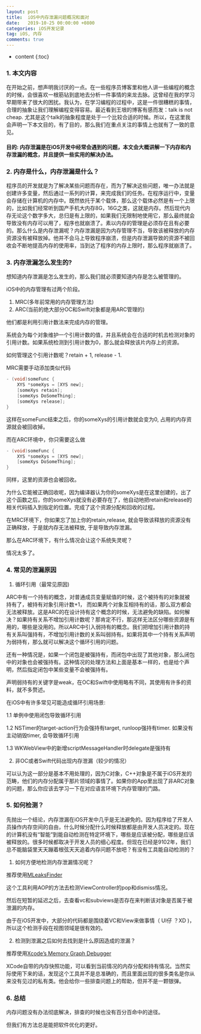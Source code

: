 ```yaml
---
layout: post
title:  iOS中内存泄漏问题概况和面对
date:   2019-10-25 00:00:00 +0800
categories: iOS开发记录
tag: iOS, 内存
comments: true
---
```


* content
{:toc}
### 1. 本文内容

在开始之前，想声明我讨厌的一点。在一些程序员博客里和他人讲一些编程的概念的时候，会很喜欢一根筋钻到底地去分析一件事情的来龙去脉。这曾经在我的学习早期带来了很大的困扰。我认为，在学习编程的过程中，这是一件很糟糕的事情，合理的抽象让我们理解编程变得容易。最近看到王垠的博客有感而发：talk is not cheap. 尤其是这个talk的抽象程度是处于一个比较合适的时候。所以，在这里我会声明一下本文目的，有了目的，那么我们在重点关注的事情上也就有了一致的意见。

#### 目的: 内存泄漏是在iOS开发中经常会遇到的问题，本文会大概讲解一下内存和内存泄漏的概念，并且提供一些实用的解决办法。

### 2. 内存是什么，内存泄漏是什么？

程序员的开发就是为了解决某些问题而存在，而为了解决这些问题，唯一办法就是创建许多变量，然后通过一系列的计算，来完成我们的任务。在程序运行中，变量会存储在计算机的内存中。既然依托于某个载体，那么这个载体必然是有一个上限的，比如我们经常听到国产手机大内存8G，16G之类，这就是内存。然后现代内存无论这个数字多大，总归是有上限的，如果我们无限制地使用它，那么最终就会导致没有内存可以用了，程序也就崩溃了。素以内存的管理是必须存在且有必要的。那么什么是内存泄漏呢？内存泄漏是因为内存管理不当，导致该被释放的内存资源没有被释放掉。他并不会马上导致程序崩溃，但是内存泄漏导致的资源不被回收会不断地提高内存的使用率，当到达了程序的内存上限时，那么程序就崩溃了。

### 3. 内存泄漏怎么发生的?

想知道内存泄漏是怎么发生的，那么我们就必须要知道内存是怎么被管理的。

iOS中的内存管理有过两个阶段。

1. MRC(多年前常用的内存管理方法)
2. ARC(当前的绝大部分OC和Swift对象都是用ARC管理的)

他们都是利用引用计数法来完成内存的管理。

系统会为每个对象维护一个引用计数的值，并且系统会在合适的时机去检测对象的引用计数。如果系统检测到引用计数为0，那么就会释放该片内存上的资源。

如何管理这个引用计数呢？retain + 1, release - 1.

MRC需要手动添加类似代码

```objective-c
- (void)someFunc {
    XYS *someXys = [XYS new];
    [someXys retain];
    [someXys DoSomeThing];
    [someXys release];
}
```

这样在someFunc结束之后，你的someXys的引用计数就会变为0, 占用的内存资源就会被回收掉。

而在ARC环境中，你只需要这么做

```objective-c
- (void)someFunc {
    XYS *someXys = [XYS new];
    [someXys DoSomeThing];
}
```

同样，这里的资源也会被回收。

为什么它能被正确回收呢，因为编译器认为你的someXys是在这里创建的，出了这个函数之后，你的someXys就没有必要存在了，他自动地把retain和release的相关代码插入到指定的位置。完成了这个资源分配和回收的过程。

在MRC环境下，你如果忘了加上你的retain,release, 就会导致该释放的资源没有正确释放，于是就内存无法被释放, 于是导致内存泄漏。

那么在ARC环境下，有什么情况会让这个系统失灵呢？

情况太多了。

### 4. 常见的泄漏原因

1. 循环引用（最常见原因)

ARC中有一个持有的概念，对普通成员变量赋值的时候，这个被持有的对象就被持有了，被持有对象引用计数+1， 而如果两个对象互相持有的话，那么双方都会无法被释放。这是ARC的在设计持有这个概念的时候，无法避免的缺陷。如何解决？如果持有关系不增加引用计数呢？那肯定不行，那这样无法区分哪些资源是有用的，哪些是没用的。所以ARC中引入弱持有的概念。我们把增加引用计数的持有关系叫强持有，不增加引用计数的关系叫弱持有。如果将其中一个持有关系声明为弱持有，那么就可以解决这个循环引用的问题。

还有一种情况是，如果一个闭包是被强持有，而闭包中出现了其他对象，那么闭包中的对象也会被强持有。这种情况的处理方法和上面是基本一样的，也是给个声明，然后指定闭包中某些变量不会被强持有。

声明弱持有的关键字是weak，在OC和Swift中使用略有不同，其使用有许多的资料，就不多赘述。

在iOS中有许多常见可能造成循环引用场景:

1.1 单例中使用闭包导致循环引用

1.2 NSTimer的target-action行为会强持有target, runloop强持有timer. 如果没有主动销毁timer,  会导致循环引用

1.3 WKWebView中的新增scriptMessageHandler时delegate是强持有

2. 非OC或者Swift代码出现内存泄漏（较少的情况）

可以认为这一部分是基本不用处理的，因为C对象，C++对象是不属于iOS开发的范畴，他们的内存分配属于那片领域的事情了。如果你的App里出现了非ARC对象的问题，那么你应该去学习一下在对应语言环境下内存管理的门路。

### 5. 如何检测？

先抛出一个结论，内存泄漏在iOS开发中几乎是无法避免的。因为程序给了开发人员操作内存空间的自由，什么时候分配什么时候释放都是由开发人员决定的。现在的计算机没有“智能”到能自动检测在特定环境下，哪些是应该被分配，哪些是应该被释放的。很多时候都取决于开发人员的细心程度。但现在已经是9102年，我们总不能脑袋里天天蹦着根弦天天追着内存问题不放吧？有没有工具能自动检测的？



1. 如何方便地检测内存泄漏情况呢？

推荐使用[MLeaksFinder](http://wereadteam.github.io/2016/02/22/MLeaksFinder/)

这个工具利用AOP的方法去检测ViewController的pop和dismiss情况。

然后在短暂的延迟之后，去查看vc和subviews是否存在来判断该对象是否属于被泄漏的内存。

由于在iOS开发中，大部分的代码都是围绕着VC和View来做事情（ UI仔 ？XD )，所以这个检测手段在视图领域是很有效的。

2. 检测到泄漏之后如何去找到是什么原因造成的泄漏？

推荐使用[Xcode’s Memory Graph Debugger](https://doordash.engineering/2019/05/22/ios-memory-leaks-and-retain-cycle-detection-using-xcodes-memory-graph-debugger/)

XCode自带的内存快照功能，可以看到当前情况的内存分配和持有情况。当然实际使用下来的话，发现这个工具并不是总准确的，而且里面出现的很多类名是你从来没有见过的私有类。他会给你一些排查问题上的帮助，但并不是一颗银弹。

### 6. 总结

内存问题没有办法彻底解决，排查的时候也没有百分百命中的途径。

但我们有方法总是能把软件优化的更好。